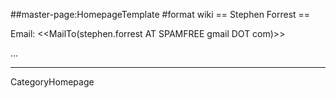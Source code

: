 ##master-page:HomepageTemplate
#format wiki
== Stephen Forrest ==

Email: <<MailTo(stephen.forrest AT SPAMFREE gmail DOT com)>>

...

----
CategoryHomepage

